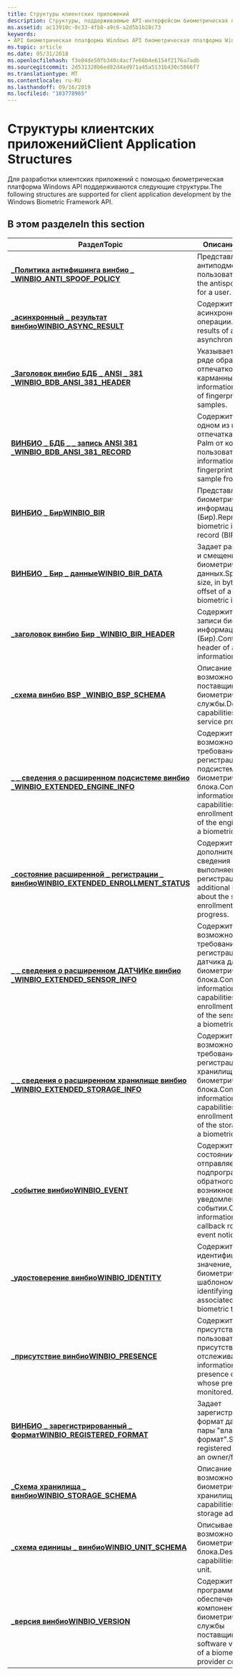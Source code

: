 ```yaml
---
title: Структуры клиентских приложений
description: Структуры, поддерживаемые API-интерфейсом биометрическая платформа Windows для разработки клиентских приложений.
ms.assetid: ac13910c-0c33-4fb8-a9c6-a2d5b1b28c73
keywords:
- API биометрическая платформа Windows API биометрическая платформа Windows, структуры клиентских приложений
ms.topic: article
ms.date: 05/31/2018
ms.openlocfilehash: f3e04de50fb340c4acf7e66b4e6154f2176a7adb
ms.sourcegitcommit: 2d531328b6ed82d4ad971a45a5131b430c5866f7
ms.translationtype: MT
ms.contentlocale: ru-RU
ms.lasthandoff: 09/16/2019
ms.locfileid: "103778965"
---
```

# <a name="client-application-structures"></a><span data-ttu-id="15858-104">Структуры клиентских приложений</span><span class="sxs-lookup"><span data-stu-id="15858-104">Client Application Structures</span></span>

<span data-ttu-id="15858-105">Для разработки клиентских приложений с помощью биометрическая платформа Windows API поддерживаются следующие структуры.</span><span class="sxs-lookup"><span data-stu-id="15858-105">The following structures are supported for client application development by the Windows Biometric Framework API.</span></span>

## <a name="in-this-section"></a><span data-ttu-id="15858-106">В этом разделе</span><span class="sxs-lookup"><span data-stu-id="15858-106">In this section</span></span>



| <span data-ttu-id="15858-107">Раздел</span><span class="sxs-lookup"><span data-stu-id="15858-107">Topic</span></span>                                                                                        | <span data-ttu-id="15858-108">Описание</span><span class="sxs-lookup"><span data-stu-id="15858-108">Description</span></span>                                                                                                                     |
|----------------------------------------------------------------------------------------------|---------------------------------------------------------------------------------------------------------------------------------|
| [<span data-ttu-id="15858-109">**\_Политика антифишинга винбио \_ \_**</span><span class="sxs-lookup"><span data-stu-id="15858-109">**WINBIO\_ANTI\_SPOOF\_POLICY**</span></span>](winbio-anti-spoof-policy.md)<br/>                   | <span data-ttu-id="15858-110">Представляет политику антиподмены для пользователя.</span><span class="sxs-lookup"><span data-stu-id="15858-110">Represents the antispoofing policy for a user.</span></span><br/>                                                                       |
| [<span data-ttu-id="15858-111">**\_асинхронный \_ результат винбио**</span><span class="sxs-lookup"><span data-stu-id="15858-111">**WINBIO\_ASYNC\_RESULT**</span></span>](/windows/desktop/api/Winbio/ns-winbio-winbio_async_result)<br/>                              | <span data-ttu-id="15858-112">Содержит результаты асинхронной операции.</span><span class="sxs-lookup"><span data-stu-id="15858-112">Contains the results of an asynchronous operation.</span></span><br/>                                                                   |
| [<span data-ttu-id="15858-113">**\_Заголовок винбио БДБ \_ ANSI \_ 381 \_**</span><span class="sxs-lookup"><span data-stu-id="15858-113">**WINBIO\_BDB\_ANSI\_381\_HEADER**</span></span>](winbio-bdb-ansi-381-header.md)<br/>              | <span data-ttu-id="15858-114">Указывает сведения о ряде образцов отпечатков пальцев или карманных ПК.</span><span class="sxs-lookup"><span data-stu-id="15858-114">Specifies information about a series of fingerprint or palm samples.</span></span><br/>                                                 |
| [<span data-ttu-id="15858-115">**ВИНБИО \_ БДБ \_ \_ запись ANSI 381 \_**</span><span class="sxs-lookup"><span data-stu-id="15858-115">**WINBIO\_BDB\_ANSI\_381\_RECORD**</span></span>](winbio-bdb-ansi-381-record.md)<br/>              | <span data-ttu-id="15858-116">Содержит сведения об одном из примеров отпечатка пальца или Palm от конечного пользователя.</span><span class="sxs-lookup"><span data-stu-id="15858-116">Contains information about a single fingerprint or palm sample from an end user.</span></span><br/>                                     |
| [<span data-ttu-id="15858-117">**ВИНБИО \_ Бир**</span><span class="sxs-lookup"><span data-stu-id="15858-117">**WINBIO\_BIR**</span></span>](winbio-bir.md)<br/>                                                 | <span data-ttu-id="15858-118">Представляет запись биометрической информации (Бир).</span><span class="sxs-lookup"><span data-stu-id="15858-118">Represents a biometric information record (BIR).</span></span><br/>                                                                     |
| [<span data-ttu-id="15858-119">**ВИНБИО \_ Бир \_ данные**</span><span class="sxs-lookup"><span data-stu-id="15858-119">**WINBIO\_BIR\_DATA**</span></span>](winbio-bir-data.md)<br/>                                      | <span data-ttu-id="15858-120">Задает размер в байтах и смещение блока биометрических данных.</span><span class="sxs-lookup"><span data-stu-id="15858-120">Specifies the size, in bytes, and the offset of a block of biometric information.</span></span><br/>                                    |
| [<span data-ttu-id="15858-121">**\_заголовок винбио Бир \_**</span><span class="sxs-lookup"><span data-stu-id="15858-121">**WINBIO\_BIR\_HEADER**</span></span>](winbio-bir-header.md)<br/>                                  | <span data-ttu-id="15858-122">Содержит заголовок записи биометрической информации (Бир).</span><span class="sxs-lookup"><span data-stu-id="15858-122">Contains the header of a biometric information record (BIR).</span></span><br/>                                                         |
| [<span data-ttu-id="15858-123">**\_схема винбио BSP \_**</span><span class="sxs-lookup"><span data-stu-id="15858-123">**WINBIO\_BSP\_SCHEMA**</span></span>](winbio-bsp-schema.md)<br/>                                  | <span data-ttu-id="15858-124">Описание возможностей поставщика биометрической службы.</span><span class="sxs-lookup"><span data-stu-id="15858-124">Describes the capabilities of a biometric service provider.</span></span><br/>                                                          |
| [<span data-ttu-id="15858-125">**\_ \_ сведения о расширенном подсистеме винбио \_**</span><span class="sxs-lookup"><span data-stu-id="15858-125">**WINBIO\_EXTENDED\_ENGINE\_INFO**</span></span>](winbio-extended-engine-info.md)<br/>             | <span data-ttu-id="15858-126">Содержит сведения о возможностях и требованиях к регистрации адаптера подсистемы для биометрического блока.</span><span class="sxs-lookup"><span data-stu-id="15858-126">Contains information about the capabilities and enrollment requirements of the engine adapter for a biometric unit.</span></span><br/>  |
| [<span data-ttu-id="15858-127">**\_состояние расширенной \_ регистрации \_ винбио**</span><span class="sxs-lookup"><span data-stu-id="15858-127">**WINBIO\_EXTENDED\_ENROLLMENT\_STATUS**</span></span>](winbio-extended-enrollment-status.md)<br/> | <span data-ttu-id="15858-128">Содержит дополнительные сведения о состоянии выполняемой регистрации.</span><span class="sxs-lookup"><span data-stu-id="15858-128">Contains additional information about the status of an enrollment that is in progress.</span></span><br/>                               |
| [<span data-ttu-id="15858-129">**\_ \_ сведения о расширенном ДАТЧИКе винбио \_**</span><span class="sxs-lookup"><span data-stu-id="15858-129">**WINBIO\_EXTENDED\_SENSOR\_INFO**</span></span>](winbio-extended-sensor-info.md)<br/>             | <span data-ttu-id="15858-130">Содержит сведения о возможностях и требованиях к регистрации адаптера датчика для биометрического блока.</span><span class="sxs-lookup"><span data-stu-id="15858-130">Contains information about the capabilities and enrollment requirements of the sensor adapter for a biometric unit.</span></span><br/>  |
| [<span data-ttu-id="15858-131">**\_ \_ сведения о расширенном хранилище винбио \_**</span><span class="sxs-lookup"><span data-stu-id="15858-131">**WINBIO\_EXTENDED\_STORAGE\_INFO**</span></span>](winbio-extended-storage-info.md)<br/>           | <span data-ttu-id="15858-132">Содержит сведения о возможностях и требованиях к регистрации адаптера хранилища для биометрического блока.</span><span class="sxs-lookup"><span data-stu-id="15858-132">Contains information about the capabilities and enrollment requirements of the storage adapter for a biometric unit.</span></span><br/> |
| [<span data-ttu-id="15858-133">**\_событие винбио**</span><span class="sxs-lookup"><span data-stu-id="15858-133">**WINBIO\_EVENT**</span></span>](winbio-event.md)<br/>                                             | <span data-ttu-id="15858-134">Содержит сведения о состоянии, отправляемые в подпрограммы обратного вызова при возникновении уведомления о событии.</span><span class="sxs-lookup"><span data-stu-id="15858-134">Contains status information sent to the callback routine when an event notice is raised.</span></span><br/>                             |
| [<span data-ttu-id="15858-135">**\_удостоверение винбио**</span><span class="sxs-lookup"><span data-stu-id="15858-135">**WINBIO\_IDENTITY**</span></span>](winbio-identity.md)<br/>                                       | <span data-ttu-id="15858-136">Содержит идентифицирующее значение, связанное с биометрической шаблоном.</span><span class="sxs-lookup"><span data-stu-id="15858-136">Contains an identifying value associated with a biometric template.</span></span><br/>                                                  |
| [<span data-ttu-id="15858-137">**\_присутствие винбио**</span><span class="sxs-lookup"><span data-stu-id="15858-137">**WINBIO\_PRESENCE**</span></span>](winbio-presence.md)<br/>                                       | <span data-ttu-id="15858-138">Содержит сведения о присутствии пользователя, чье присутствие отслеживается.</span><span class="sxs-lookup"><span data-stu-id="15858-138">Contains information about the presence of an individual whose presence is being monitored.</span></span><br/>                          |
| [<span data-ttu-id="15858-139">**ВИНБИО \_ зарегистрированный \_ Формат**</span><span class="sxs-lookup"><span data-stu-id="15858-139">**WINBIO\_REGISTERED\_FORMAT**</span></span>](winbio-registered-format.md)<br/>                    | <span data-ttu-id="15858-140">Задает зарегистрированный формат данных в виде пары "владелец-формат".</span><span class="sxs-lookup"><span data-stu-id="15858-140">Specifies a registered data format as an owner/format pair.</span></span><br/>                                                          |
| [<span data-ttu-id="15858-141">**\_Схема хранилища \_ винбио**</span><span class="sxs-lookup"><span data-stu-id="15858-141">**WINBIO\_STORAGE\_SCHEMA**</span></span>](winbio-storage-schema.md)<br/>                          | <span data-ttu-id="15858-142">Описание возможностей адаптера биометрического хранилища.</span><span class="sxs-lookup"><span data-stu-id="15858-142">Describes the capabilities of a biometric storage adapter.</span></span><br/>                                                           |
| [<span data-ttu-id="15858-143">**\_схема единицы \_ винбио**</span><span class="sxs-lookup"><span data-stu-id="15858-143">**WINBIO\_UNIT\_SCHEMA**</span></span>](winbio-unit-schema.md)<br/>                                | <span data-ttu-id="15858-144">Описывает возможности биометрического блока.</span><span class="sxs-lookup"><span data-stu-id="15858-144">Describes the capabilities of a biometric unit.</span></span><br/>                                                                      |
| [<span data-ttu-id="15858-145">**\_версия винбио**</span><span class="sxs-lookup"><span data-stu-id="15858-145">**WINBIO\_VERSION**</span></span>](winbio-version.md)<br/>                                         | <span data-ttu-id="15858-146">Содержит номер версии программного обеспечения для компонента биометрической службы поставщика.</span><span class="sxs-lookup"><span data-stu-id="15858-146">Contains the software version number of a biometric service provider component.</span></span><br/>                                      |



 

 

 





